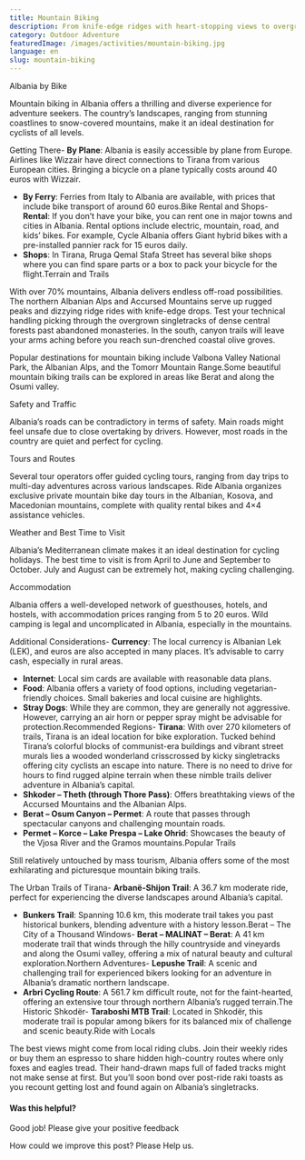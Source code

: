 ```yaml
---
title: Mountain Biking
description: From knife-edge ridges with heart-stopping views to overgrown forest paths hiding crumbling monasteries, Albania promises epic mountain biking adventures behind every craggy peak.
category: Outdoor Adventure
featuredImage: /images/activities/mountain-biking.jpg
language: en
slug: mountain-biking
---
```


Albania by Bike

Mountain biking in Albania offers a thrilling and diverse experience for adventure seekers. The country’s landscapes, ranging from stunning coastlines to snow-covered mountains, make it an ideal destination for cyclists of all levels.

Getting There-   **By Plane**: Albania is easily accessible by plane from Europe. Airlines like Wizzair have direct connections to Tirana from various European cities. Bringing a bicycle on a plane typically costs around 40 euros with Wizzair​[](https://wobblyride.com/2022/05/18/cycling-albania-practical-bike-touring-guide/#:~:text=)​.
-   **By Ferry**: Ferries from Italy to Albania are available, with prices that include bike transport of around 60 euros​[](https://wobblyride.com/2022/05/18/cycling-albania-practical-bike-touring-guide/)​.Bike Rental and Shops-   **Rental**: If you don’t have your bike, you can rent one in major towns and cities in Albania. Rental options include electric, mountain, road, and kids’ bikes​[](https://www.bikesmap.com/europe/albania)​. For example, Cycle Albania offers Giant hybrid bikes with a pre-installed pannier rack for 15 euros daily​[](https://wobblyride.com/2022/05/18/cycling-albania-practical-bike-touring-guide/)​.
-   **Shops**: In Tirana, Rruga Qemal Stafa Street has several bike shops where you can find spare parts or a box to pack your bicycle for the flight​[](https://wobblyride.com/2022/05/18/cycling-albania-practical-bike-touring-guide/#:~:text=,for%2015%20euros%20per%20day)​.Terrain and Trails

With over 70% mountains, Albania delivers endless off-road possibilities. The northern Albanian Alps and Accursed Mountains serve up rugged peaks and dizzying ridge rides with knife-edge drops. Test your technical handling picking through the overgrown singletracks of dense central forests past abandoned monasteries. In the south, canyon trails will leave your arms aching before you reach sun-drenched coastal olive groves.

Popular destinations for mountain biking include Valbona Valley National Park, the Albanian Alps, and the Tomorr Mountain Range​[](https://www.bikesmap.com/europe/albania#:~:text=,road%20bikes%2C%20and%20kids%27%20bikes)​.Some beautiful mountain biking trails can be explored in areas like Berat and along the Osumi valley​​.

Safety and Traffic

Albania’s roads can be contradictory in terms of safety. Main roads might feel unsafe due to close overtaking by drivers. However, most roads in the country are quiet and perfect for cycling​[](https://wobblyride.com/2022/05/18/cycling-albania-practical-bike-touring-guide/#:~:text=%23%23%20Terrain%0A%0AMore%20than%2070%20,and%20exciting%20than%20the%20mountains)​.

Tours and Routes

Several tour operators offer guided cycling tours, ranging from day trips to multi-day adventures across various landscapes​[](https://www.bikesmap.com/europe/albania)​. Ride Albania organizes exclusive private mountain bike day tours in the Albanian, Kosova, and Macedonian mountains, complete with quality rental bikes and 4×4 assistance vehicles​​.

Weather and Best Time to Visit

Albania’s Mediterranean climate makes it an ideal destination for cycling holidays. The best time to visit is from April to June and September to October. July and August can be extremely hot, making cycling challenging​[](https://wobblyride.com/2022/05/18/cycling-albania-practical-bike-touring-guide/)​.

Accommodation

Albania offers a well-developed network of guesthouses, hotels, and hostels, with accommodation prices ranging from 5 to 20 euros​[](https://wobblyride.com/2022/05/18/cycling-albania-practical-bike-touring-guide/)​. Wild camping is legal and uncomplicated in Albania, especially in the mountains​[](https://wobblyride.com/2022/05/18/cycling-albania-practical-bike-touring-guide/)​.

Additional Considerations-   **Currency**: The local currency is Albanian Lek (LEK), and euros are also accepted in many places. It’s advisable to carry cash, especially in rural areas​[](https://wobblyride.com/2022/05/18/cycling-albania-practical-bike-touring-guide/#:~:text=I%20have%20met%20a%20Dutch,800%20lek)​.
-   **Internet**: Local sim cards are available with reasonable data plans​[](https://wobblyride.com/2022/05/18/cycling-albania-practical-bike-touring-guide/)​.
-   **Food**: Albania offers a variety of food options, including vegetarian-friendly choices. Small bakeries and local cuisine are highlights​[](https://wobblyride.com/2022/05/18/cycling-albania-practical-bike-touring-guide/#:~:text=,I%20still%20don%E2%80%99t%20know%20why)​​[](https://wobblyride.com/2022/05/18/cycling-albania-practical-bike-touring-guide/)​.
-   **Stray Dogs**: While they are common, they are generally not aggressive. However, carrying an air horn or pepper spray might be advisable for protection​[](https://wobblyride.com/2022/05/18/cycling-albania-practical-bike-touring-guide/#:~:text=%23%23%23%20Is%20Albania%20vegetarian,can%20get%20a%20good%20meal)​.Recommended Regions-   **Tirana**: With over 270 kilometers of trails, Tirana is an ideal location for bike exploration. Tucked behind Tirana’s colorful blocks of communist-era buildings and vibrant street murals lies a wooded wonderland crisscrossed by kicky singletracks offering city cyclists an escape into nature. There is no need to drive for hours to find rugged alpine terrain when these nimble trails deliver adventure in Albania’s capital.
-   **Shkoder – Theth (through Thore Pass)**: Offers breathtaking views of the Accursed Mountains and the Albanian Alps​[](https://wobblyride.com/2022/05/18/cycling-albania-practical-bike-touring-guide/)​.
-   **Berat – Osum Canyon – Permet**: A route that passes through spectacular canyons and challenging mountain roads​[](https://wobblyride.com/2022/05/18/cycling-albania-practical-bike-touring-guide/)​.
-   **Permet – Korce – Lake Prespa – Lake Ohrid**: Showcases the beauty of the Vjosa River and the Gramos mountains​[](https://wobblyride.com/2022/05/18/cycling-albania-practical-bike-touring-guide/)​.Popular Trails

Still relatively untouched by mass tourism, Albania offers some of the most exhilarating and picturesque mountain biking trails.

The Urban Trails of Tirana-   **Arbanë-Shijon Trail**: A 36.7 km moderate ride, perfect for experiencing the diverse landscapes around Albania’s capital.
-   **Bunkers Trail**: Spanning 10.6 km, this moderate trail takes you past historical bunkers, blending adventure with a history lesson.Berat – The City of a Thousand Windows-   **Berat – MALINAT – Berat**: A 41 km moderate trail that winds through the hilly countryside and vineyards and along the Osumi valley, offering a mix of natural beauty and cultural exploration.Northern Adventures-   **Lepushe Trail**: A scenic and challenging trail for experienced bikers looking for an adventure in Albania’s dramatic northern landscape.
-   **Arbri Cycling Route**: A 561.7 km difficult route, not for the faint-hearted, offering an extensive tour through northern Albania’s rugged terrain.The Historic Shkodër-   **Taraboshi MTB Trail**: Located in Shkodër, this moderate trail is popular among bikers for its balanced mix of challenge and scenic beauty.Ride with Locals

The best views might come from local riding clubs. Join their weekly rides or buy them an espresso to share hidden high-country routes where only foxes and eagles tread. Their hand-drawn maps full of faded tracks might not make sense at first. But you’ll soon bond over post-ride raki toasts as you recount getting lost and found again on Albania’s singletracks.

#### Was this helpful?

 

Good job! Please give your positive feedback

How could we improve this post? Please Help us.